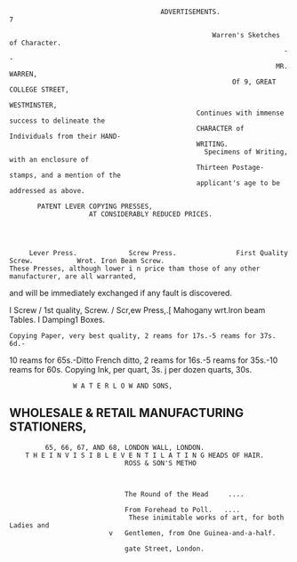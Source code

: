                                           ADVERTISEMENTS.                                                             7

                                                       Warren's Sketches of Character.
                                                                         --
                                                                       MR. WARREN,
                                                            Of 9, GREAT COLLEGE STREET,
                                                                             WESTMINSTER,
                                                   Continues with immense success to delineate the
                                                   CHARACTER of Individuals from their HAND-
                                                   WRITING.
                                                     Specimens of Writing, with an enclosure of
                                                   Thirteen Postage-stamps, and a mention of the
                                                   applicant's age to be addressed as above.

           PATENT LEVER COPYING PRESSES,
                        AT CONSIDERABLY REDUCED PRICES.




         Lever Press.             Screw Press.               First Quality Screw.           Wrot. Iron Beam Screw.
    These Presses, although lower i n price tham those of any other manufacturer, are all warranted,
  and will be immediately exchanged if any fault is discovered.

   I                                     Screw     /    1st quality,
                                                          Screw.
                                                                       /    Scr,ew Press,.[ Mahogany
                                                                           wrt.lron beam     Tables.
                                                                                                       I   Damping1
                                                                                                            Boxes.




    Copying Paper, very best quality, 2 reams for 17s.-5 reams for 37s. 6d.-
  10 reams for 65s.-Ditto French ditto, 2 reams for 16s.-5 reams for 35s.-10
  reams for 60s. Copying Ink, per quart, 3s. j per dozen quarts, 30s.

                    W A T E R L O W AND SONS,
 WHOLESALE & RETAIL MANUFACTURING STATIONERS,
-----
             65, 66, 67, AND 68, LONDON WALL, LONDON.
        T H E I N V I S I B L E V E N T I L A T I N G HEADS OF HAIR.
                                 ROSS & SON'S METHO



                                 The Round of the Head     ....

                                 From Forehead to Poll.   ....
                                  These inimitable works of art, for both Ladies and
                             v   Gentlemen, from One Guinea-and-a-half.

                                 gate Street, London.
